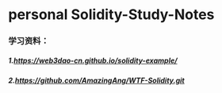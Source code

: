 # personal Solidity-Study-Notes

### 学习资料：

##### 1.https://web3dao-cn.github.io/solidity-example/

##### 2.https://github.com/AmazingAng/WTF-Solidity.git